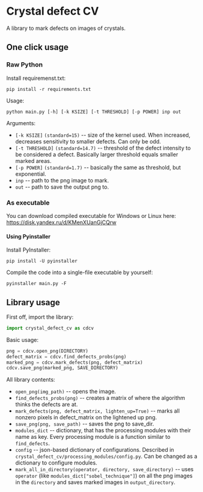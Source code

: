 # Crystal defect CV

A library to mark defects on images of crystals.

## One click usage

### Raw Python

Install requiremenst.txt:

```commandline
pip install -r requirements.txt
```

Usage:

```commandline
python main.py [-h] [-k KSIZE] [-t THRESHOLD] [-p POWER] inp out
```

Arguments:
- `[-k KSIZE]` `(standard=15)` -- size of the kernel used. When increased, decreases sensitivity to smaller defects. Can only be odd.
- `[-t THRESHOLD]` `(standard=14.7)` -- threshold of the defect intensity to be considered a defect. Basically larger threshold equals smaller marked areas.
- `[-p POWER]` `(standard=1.7)` -- basically the same as threshold, but exponential.
- `inp` -- path to the png image to mark.
- `out` -- path to save the output png to.
 

### As executable

You can download compiled executable for Windows or Linux here: https://disk.yandex.ru/d/KMenXUanGjCQrw

#### Using Pyinstaller

Install PyInstaller:

```commandline
pip install -U pyinstaller
```

Compile the code into a single-file executable by yourself:

```commandline
pyinstaller main.py -F
```

## Library usage

First off, import the library:

```python
import crystal_defect_cv as cdcv
```

Basic usage:

```python
png = cdcv.open_png(DIRECTORY)
defect_matrix = cdcv.find_defects_probs(png)
marked_png = cdcv.mark_defects(png, defect_matrix)
cdcv.save_png(marked_png, SAVE_DIRECTORY)
```

All library contents:
- `open_png(img_path)` -- opens the image.
- `find_defects_probs(png)` -- creates a matrix of where the algorithm thinks the defects are at.
- `mark_defects(png, defect_matrix, lighten_up=True)` -- marks all nonzero pixels in defect_matrix on the lightened up png.
- `save_png(png, save_path)` -- saves the png to save_dir.
- `modules_dict` -- dictionary, that has the processing modules with their name as key. 
Every processing module is a function similar to `find_defects`.
- `config` -- json-based dictionary of configurations. Described in `crystal_defect_cv/processing_modules/config.py`. Can be changed as a dictionary to configure modules.
- `mark_all_in_directory(operator, directory, save_directory)` -- uses `operator` 
(like `modules_dict["sobel_technique"]`) on all the png images in the `directory` and saves marked images in `output_directory`.
